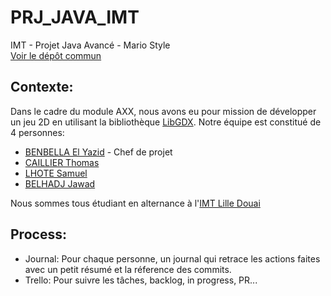 # PRJ_JAVA_IMT
IMT - Projet Java Avancé - Mario Style  
[Voir le dépôt commun](https://github.com/IMTLille-Info/info-advanced)

## Contexte:

Dans le cadre du module AXX, nous avons eu pour mission de développer un jeu 2D en utilisant la bibliothèque [LibGDX](https://libgdx.badlogicgames.com).
Notre équipe est constitué de 4 personnes:

- [BENBELLA El Yazid](https://github.com/yaziid) - Chef de projet
- [CAILLIER Thomas](https://github.com/thomascaillier)
- [LHOTE Samuel](https://github.com/SamuelLht)
- [BELHADJ Jawad](https://github.com/dawaj71)

Nous sommes tous étudiant en alternance à l'[IMT Lille Douai](http://imt-lille-douai.fr/)

## Process:

- Journal: Pour chaque personne, un journal qui retrace les actions faites avec un petit résumé et la réference des commits.
- Trello: Pour suivre les tâches, backlog, in progress, PR...
  
